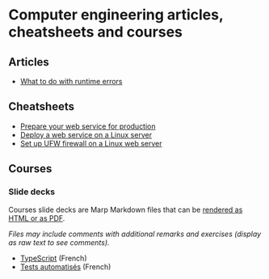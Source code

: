 # Computer engineering articles, cheatsheets and courses

## Articles

- [What to do with runtime errors](/articles/handle-errors-exceptions/README.md)

## Cheatsheets

- [Prepare your web service for production](/cheatsheets/prepare-web-app-production/README.md)
- [Deploy a web service on a Linux server](/cheatsheets/linux-web-deployment/)
- [Set up UFW firewall on a Linux web server](/cheatsheets/set-up-ufw-firewall-linux-web/README.md)

## Courses

### Slide decks

Courses slide decks are Marp Markdown files that can be [rendered as HTML or as PDF](https://github.com/marp-team/marp-cli?tab=readme-ov-file#try-it-now).

_Files may include comments with additional remarks and exercises (display as raw text to see comments)._

- [TypeScript](/courses/slide-decks/typescript/deck.md) (French)
- [Tests automatisés](/courses/slide-decks/tests-automatises/deck.md) (French)
